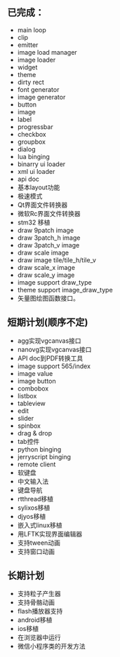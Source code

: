 ## 已完成：
* main loop
* clip
* emitter
* image load manager
* image loader 
* widget
* theme 
* dirty rect 
* font generator
* image generator
* button
* image 
* label 
* progressbar
* checkbox
* groupbox
* dialog
* lua binging 
* binarry ui loader
* xml ui loader
* api doc
* 基本layout功能
* 极速模式
* Qt界面文件转换器
* 微软Rc界面文件转换器 
* stm32 移植
* draw 9patch image
* draw 3patch\_h image
* draw 3patch\_v image
* draw scale image
* draw image tile/tile\_h/tile\_v
* draw scale\_x image
* draw scale\_y image
* image support draw\_type
* theme support image\_draw\_type 
* 矢量图绘图函数接口。

## 短期计划(顺序不定)

* agg实现vgcanvas接口
* nanovg实现vgcanvas接口
* API doc到PDF转换工具
* image support 565/index
* image value
* image button
* combobox
* listbox
* tableview
* edit
* slider
* spinbox
* drag & drop
* tab控件
* python binging 
* jerryscript binging 
* remote client
* 软键盘
* 中文输入法
* 键盘导航
* rtthread移植
* sylixos移植
* djyos移植
* 嵌入式linux移植
* 用LFTK实现界面编辑器
* 支持tween动画
* 支持窗口动画

## 长期计划
* 支持粒子产生器
* 支持骨骼动画
* flash播放器支持
* android移植
* ios移植
* 在浏览器中运行
* 微信小程序类的开发方法

